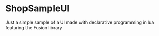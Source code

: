 # ShopSampleUI

Just a simple sample of a UI made with declarative programming in lua featuring the Fusion library
